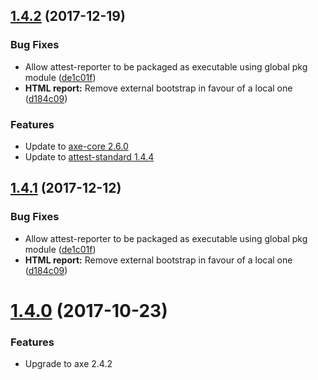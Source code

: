 <a name="1.4.2"></a>
## [1.4.2](https://bitbucket.org/dmusser/attest-node/compare/1.0.4...1.4.2) (2017-12-19)


### Bug Fixes

* Allow attest-reporter to be packaged as executable using global pkg module ([de1c01f](https://bitbucket.org/dmusser/attest-node/commits/de1c01f))
* **HTML report:** Remove external bootstrap in favour of a local one ([d184c09](https://bitbucket.org/dmusser/attest-node/commits/d184c09))


### Features

* Update to [axe-core 2.6.0](https://github.com/dequelabs/axe-core/releases/tag/v2.6.0)
* Update to [attest-standard 1.4.4](https://bitbucket.org/dmusser/attest-standards/compare/v1.4.4%0Dv1.4.3#diff)


<a name="1.4.1"></a>
## [1.4.1](https://bitbucket.org/dmusser/attest-node/compare/1.0.4...1.4.1) (2017-12-12)


### Bug Fixes

* Allow attest-reporter to be packaged as executable using global pkg module ([de1c01f](https://bitbucket.org/dmusser/attest-node/commits/de1c01f))
* **HTML report:** Remove external bootstrap in favour of a local one ([d184c09](https://bitbucket.org/dmusser/attest-node/commits/d184c09))



<a name="1.4.0"></a>
# [1.4.0](https://bitbucket.org/dmusser/attest-node/compare/1.0.4...1.4.0) (2017-10-23)


### Features

* Upgrade to axe 2.4.2

